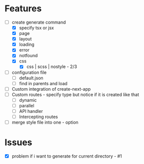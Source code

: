 # Features

- [ ] create generate command
  - [x] specify tsx or jsx
  - [x] page
  - [x] layout
  - [x] loading
  - [x] error
  - [x] notfound
  - [x] css
    - [x] css | scss | nostyle - 2/3
- [ ] configuration file
  - [ ] default.json
  - [ ] find in parents and load
- [ ] Custom integration of create-next-app
- [ ] Custom routes - specify type but notice if it is created like that
  - [ ] dynamic
  - [ ] parallel
  - [ ] API handler
  - [ ] Intercepting routes
- [ ] merge style file into one - option

# Issues

- [x] problem if i want to generate for current directory - #1
